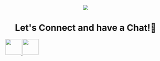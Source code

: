 <p align="center">
  <img src="https://capsule-render.vercel.app/api?type=waving&color=gradient&text=HeyThere!&height=100&section=header"/>
</p>

<h1 align="center">
  Let's Connect and have a Chat!💬
</h1>

<a href="https://gabriela5rova.hashnode.dev">
  <img height="50" src="https://cdn.hashnode.com/res/hashnode/image/upload/v1611902473383/CDyAuTy75.png?auto=compress"/>
</a>


<a href="www.linkedin.com/in/gabriela-petrova-a1519478">
  <img height="50" src="https://static.vecteezy.com/system/resources/previews/018/930/587/non_2x/linkedin-logo-linkedin-icon-transparent-free-png.png"/>
</a>
